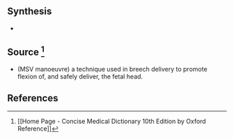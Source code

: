 ## Synthesis
- 
## Source [^1]
- (MSV manoeuvre) a technique used in breech delivery to promote flexion of, and safely deliver, the fetal head.
## References

[^1]: [[Home Page - Concise Medical Dictionary 10th Edition by Oxford Reference]]